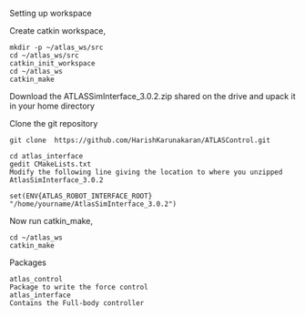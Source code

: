 Setting up workspace

Create catkin workspace,

    mkdir -p ~/atlas_ws/src 
    cd ~/atlas_ws/src
    catkin_init_workspace
    cd ~/atlas_ws
    catkin_make
    
Download the ATLASSimInterface_3.0.2.zip shared on the drive and upack it in your home directory 

Clone the git repository

    git clone  https://github.com/HarishKarunakaran/ATLASControl.git 
    
    cd atlas_interface
    gedit CMakeLists.txt
    Modify the following line giving the location to where you unzipped AtlasSimInterface_3.0.2
    
    set(ENV{ATLAS_ROBOT_INTERFACE_ROOT} "/home/yourname/AtlasSimInterface_3.0.2")

Now run catkin_make,

    cd ~/atlas_ws    
    catkin_make

Packages

    atlas_control
    Package to write the force control
    atlas_interface
    Contains the Full-body controller
